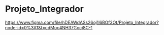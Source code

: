 # Projeto_Integrador
https://www.figma.com/file/hDEAWdASs26oj1l6BOf3Ot/Projeto_Integrador?node-id=0%3A1&t=cdMoc4NH37Goci8C-1
